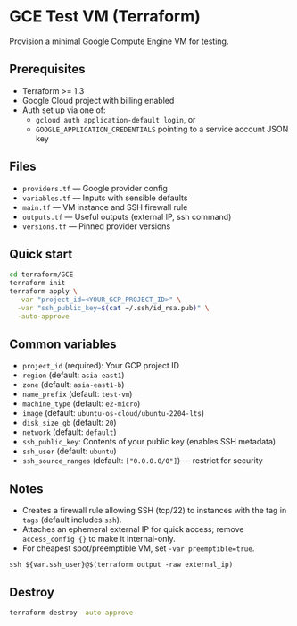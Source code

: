 # GCE Test VM (Terraform)

Provision a minimal Google Compute Engine VM for testing.

## Prerequisites
- Terraform >= 1.3
- Google Cloud project with billing enabled
- Auth set up via one of:
  - `gcloud auth application-default login`, or
  - `GOOGLE_APPLICATION_CREDENTIALS` pointing to a service account JSON key

## Files
- `providers.tf` — Google provider config
- `variables.tf` — Inputs with sensible defaults
- `main.tf` — VM instance and SSH firewall rule
- `outputs.tf` — Useful outputs (external IP, ssh command)
- `versions.tf` — Pinned provider versions

## Quick start
```bash
cd terraform/GCE
terraform init
terraform apply \
  -var "project_id=<YOUR_GCP_PROJECT_ID>" \
  -var "ssh_public_key=$(cat ~/.ssh/id_rsa.pub)" \
  -auto-approve
```

## Common variables
- `project_id` (required): Your GCP project ID
- `region` (default: `asia-east1`)
- `zone` (default: `asia-east1-b`)
- `name_prefix` (default: `test-vm`)
- `machine_type` (default: `e2-micro`)
- `image` (default: `ubuntu-os-cloud/ubuntu-2204-lts`)
- `disk_size_gb` (default: `20`)
- `network` (default: `default`)
- `ssh_public_key`: Contents of your public key (enables SSH metadata)
- `ssh_user` (default: `ubuntu`)
- `ssh_source_ranges` (default: `["0.0.0.0/0"]`) — restrict for security

## Notes
- Creates a firewall rule allowing SSH (tcp/22) to instances with the tag in `tags` (default includes `ssh`).
- Attaches an ephemeral external IP for quick access; remove `access_config {}` to make it internal-only.
- For cheapest spot/preemptible VM, set `-var preemptible=true`.
```
ssh ${var.ssh_user}@$(terraform output -raw external_ip)
```

## Destroy
```bash
terraform destroy -auto-approve
```
